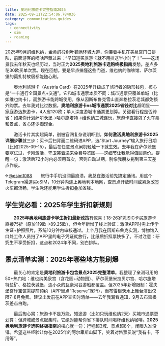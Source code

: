```yaml
---
title: 奥地利旅遊卡完整指南2025
date: 2025-09-11T22:54:06.784036
category: communication-guides
tags:
  - connectivity
  - sim
  - roaming
---
```


2025年9月的维也纳，金黄的椴树叶铺满环城大道，你攥着手机在美泉宫门口排队，前面游客的嘀咕声飘过来：“早知道买旅游卡就不用排这半小时了！”——这场景我去年秋天也经历过，当时正为**2025奥地利旅游卡选购终极指南**发愁，差点多花30欧买单次票。现在回想，要是早点搞懂这些门道，维也纳的咖啡馆、萨尔茨堡的莫扎特故居都能随心刷。

　　奥地利旅游卡（Austria Card）在2025年升级成了旅行者的隐形钱包，核心是“一卡通行全国景点+交通”。它和城市通票本质不同：城市通票只覆盖单城（比如维也纳卡），而旅游卡能跨城使用，像从因斯布鲁克雪山直奔格拉茨老城都免额外购票。去年我对比过数据，**奥地利旅游卡vs城市通票2025省钱对比**超明显——家庭游选旅游卡，4人省120欧；单人深度游城市通票更划算。关键看行程是否跨省：如果你计划萨尔茨堡→哈尔施塔特→维也纳三城连玩，旅游卡直接包了火车票和景点，省心还少掏现金。

　　激活卡片其实超简单，别被官网复杂说明吓到。**如何激活奥地利旅游卡2025详细步骤**就三步：买卡后扫背面二维码进APP，选“Start Journey”输入旅行日期（比如2025-09-15），最后在任意景点闸机轻触一下就生效。去年我在萨尔茨堡要塞试过，卡刚激活，守卫笑着递来免费导览图——这细节让我觉得值回票价。提醒一句：激活后72小时内必须用首次，否则自动过期，别像我朋友拖到第三天差点作废。

✈[@esim1088](https://t.me/s/esim1088)　　旅行中手机没网最崩溃，我总在激活前先搞定通讯。用这个Telegram渠道买eSIM，10分钟内连上奥地利本地网，查景点开放时间或紧急改签火车都流畅，学生党还能用学生折扣叠加省钱。

## 学生党必看：2025年学生折扣新规则

　　**2025年奥地利旅游卡学生折扣最新政策**有惊喜！18-26岁凭ISIC卡买旅游卡直接75折（原价119欧→89.25欧），但今年新增了线上验证：激活APP时需上传学生证+护照照片，系统10分钟内审核通过。上个月我在因斯布鲁克实测，博物馆入口处工作人员扫了APP里的电子凭证就放行，比纸质折扣票快多了。不过注意：研究生不享受折扣，这点和2024年不同，别白排队。

## 景点清单实测：2025年哪些地方能刷爆

　　最关心的肯定是**奥地利旅游卡包含景点2025完整清单**。我整理了亲测可用的50+热门地：维也纳美泉宫（含花园+动物园）、萨尔茨堡米拉贝尔宫、哈尔施塔特盐矿、格拉茨城堡，连小众的瓦豪河谷游船都覆盖。但2025年新增限制：霍夫堡宫珍宝馆需提前预约（APP里点“Reserve”就行），而布雷根茨水上舞台演出仅限7-8月免费。建议出发前在APP查实时清单——去年我漏看通知，9月去布雷根茨差点白跑。

　　最后掏心窝：旅游卡不是万能，短途游（比如只玩维也纳2天）买城市通票更划算；但跨城或景点密集时，它绝对能帮你省下排队时间喝杯维也纳咖啡。**2025奥地利旅游卡选购终极指南**的核心就一句：行程超3城、景点超8个，闭眼入准没错。希望这些经验让你在2025年的阿尔卑斯山脚下，笑着对售票员说“我有卡，不用等”。